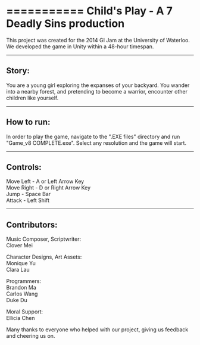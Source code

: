 ===========
Child's Play - A 7 Deadly Sins production
===========

This project was created for the 2014 GI Jam at the University of Waterloo. We developed the game in Unity 
within a 48-hour timespan. 

------
Story:
------  
You are a young girl exploring the expanses of your backyard. You wander into a nearby forest, and pretending 
to become a warrior, encounter other children like yourself. 

-----------
How to run:
-----------  
In order to play the game, navigate to the ".EXE files" directory and run "Game_v8 COMPLETE.exe". Select any 
resolution and the game will start.

---------
Controls:
---------  
Move Left   -  A or Left Arrow Key  
Move Right  -  D or Right Arrow Key  
Jump        -  Space Bar  
Attack      -  Left Shift

-------------
Contributors:
-------------  
Music Composer, Scriptwriter:  
Clover Mei

Character Designs, Art Assets:  
Monique Yu  
Clara Lau

Programmers:  
Brandon Ma  
Carlos Wang  
Duke Du

Moral Support:  
Ellicia Chen

Many thanks to everyone who helped with our project, giving us feedback and cheering us on. 

